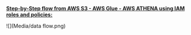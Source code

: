 <ins>**Step-by-Step flow from AWS S3 - AWS Glue - AWS ATHENA using IAM roles and policies:**


![](Media/data flow.png)
